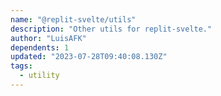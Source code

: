 ```yaml
---
name: "@replit-svelte/utils"
description: "Other utils for replit-svelte."
author: "LuisAFK"
dependents: 1
updated: "2023-07-28T09:40:08.130Z"
tags: 
  - utility
---
```

